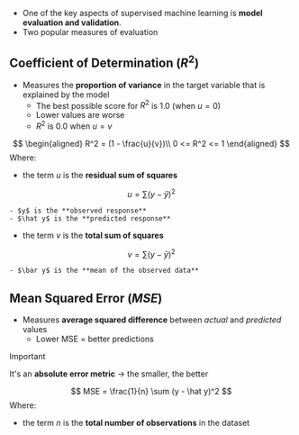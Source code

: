 - One of the key aspects of supervised machine learning is **model evaluation and validation**. 
- Two popular measures of evaluation

## Coefficient of Determination ($R^2$) 

- Measures the **proportion of variance** in the target variable that is explained by the model
	- The best possible score for $R^2$ is 1.0 (when $u = 0$)
	- Lower values are worse
	- $R^2$ is 0.0 when $u = v$ 

$$
\begin{aligned}
R^2 = (1 - \frac{u}{v})\\
0 <= R^2 <= 1
\end{aligned}
$$
Where: 
- the term $u$ is the **residual sum of squares**

$$
u = \sum (y - \hat y)^2
$$

	- $y$ is the **observed response**
	- $\hat y$ is the **predicted response**
- the term $v$ is the **total sum of squares**

$$
v = \sum (y - \bar y)^2
$$
	
	- $\bar y$ is the **mean of the observed data**
## Mean Squared Error ($MSE$)

- Measures **average squared difference** between _actual_ and _predicted_ values
	- Lower MSE = better predictions

> [!IMPORTANT]
> It's an **absolute error metric** &rarr; the smaller, the better 

$$
MSE = \frac{1}{n} \sum (y - \hat y)^2
$$
Where:
- the term $n$ is the **total number of observations** in the dataset

